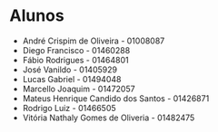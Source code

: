 # Alunos

* André Crispim de Oliveira - 01008087
* Diego Francisco - 01460288
* Fábio Rodrigues  - 01464801
* José Vanildo  - 01405929
* Lucas Gabriel  - 01494048
* Marcello Joaquim - 01472057
* Mateus Henrique Candido dos Santos   - 01426871
* Rodrigo Luiz  - 01466505
* Vitória Nathaly Gomes de Oliveria - 01482475
